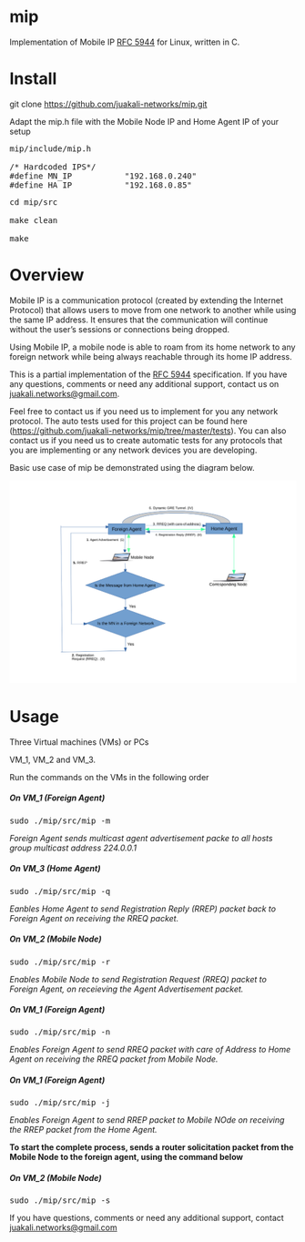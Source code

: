 # mip

Implementation of Mobile IP [RFC 5944](https://datatracker.ietf.org/doc/html/rfc5944) for Linux, written in C.

# Install
git clone https://github.com/juakali-networks/mip.git

Adapt the mip.h file with the Mobile Node IP and Home Agent IP of your setup

<pre>mip/include/mip.h
  
/* Hardcoded IPS*/
#define MN_IP           "192.168.0.240"  
#define HA_IP           "192.168.0.85"
</pre>

<pre>cd mip/src

make clean

make</pre>

# Overview
Mobile IP is a communication protocol (created by extending the Internet Protocol) that allows users to move from one network to another while using the same IP address. It ensures that the communication will continue without the user’s sessions or connections being dropped. 

Using Mobile IP, a mobile node is able to roam from its home network to any foreign network while being always reachable through its home IP address.


This is a partial implementation of the [RFC 5944](https://datatracker.ietf.org/doc/html/rfc5944) specification. If you have any questions, comments or need any additional support, contact us on juakali.networks@gmail.com. 

Feel free to contact us if you need us to implement for you any network protocol. The auto tests used for this project can be found here (https://github.com/juakali-networks/mip/tree/master/tests). You can also contact us if you need us to create automatic tests for any protocols that you are implementing or any network devices you are developing. 


Basic use case of mip be demonstrated using the diagram below.

![Basic use case](https://github.com/juakali-networks/mip/blob/master/doc/drawing.png)


# Usage
Three Virtual machines (VMs) or PCs

VM_1, VM_2 and VM_3.

Run the commands on the VMs in the following order

**<h5>On VM_1 (Foreign Agent)</h5>**

<pre>sudo ./mip/src/mip -m </pre>
*Foreign Agent sends multicast agent advertisement packe to all hosts group multicast address 224.0.0.1*


**<h5>On VM_3 (Home Agent)</h5>**

<pre>sudo ./mip/src/mip -q </pre>

*Eanbles Home Agent to send Registration Reply (RREP) packet back to Foreign Agent on receiving the RREQ packet.*

**<h5>On VM_2 (Mobile Node)</h5>**

<pre>sudo ./mip/src/mip -r </pre>

*Enables Mobile Node to send Registration Request (RREQ) packet to Foreign Agent, on receieving the Agent Advertisement packet.*

**<h5>On VM_1 (Foreign Agent)</h5>**

<pre>sudo ./mip/src/mip -n </pre>

*Enables Foreign Agent to send RREQ packet with care of Address to Home Agent on receiving the RREQ packet from Mobile Node.*


**<h5>On VM_1 (Foreign Agent)</h5>**

<pre>sudo ./mip/src/mip -j </pre>

*Enables Foreign Agent to send RREP packet to Mobile NOde on receiving the RREP packet from the Home Agent.*



**To start the complete process, sends a router solicitation packet from the Mobile Node to the foreign agent, using the command below**

**<h5>On VM_2 (Mobile Node)</h5>**

<pre>sudo ./mip/src/mip -s </pre>


If you have questions, comments or need any additional support, contact juakali.networks@gmail.com


